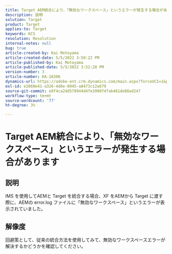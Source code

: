 ```yaml
---
title: Target AEM統合により、「無効なワークスペース」というエラーが発生する場合があります
description: 説明
solution: Target
product: Target
applies-to: Target
keywords: KCS
resolution: Resolution
internal-notes: null
bug: true
article-created-by: Kai Motoyama
article-created-date: 5/5/2022 3:50:22 PM
article-published-by: Kai Motoyama
article-published-date: 5/5/2022 3:52:28 PM
version-number: 3
article-number: KA-16306
dynamics-url: https://adobe-ent.crm.dynamics.com/main.aspx?forceUCI=1&pagetype=entityrecord&etn=knowledgearticle&id=db773d0d-8bcc-ec11-a7b5-6045bd00d995
exl-id: e2060e41-a326-4d8e-8945-a8473c12a679
source-git-commit: e8f4ca2dd578944d4fe399074fab461de88ad247
workflow-type: tm+mt
source-wordcount: '77'
ht-degree: 3%

---
```


# Target AEM統合により、「無効なワークスペース」というエラーが発生する場合があります

## 説明


IMS を使用してAEMと Target を統合する場合、XF をAEMから Target に渡す際に、AEMの error.log ファイルに「無効なワークスペース」というエラーが表示されていました。


## 解像度


回避策として、従来の統合方法を使用してみて、無効なワークスペースエラーが解決するかどうかを確認してください。
